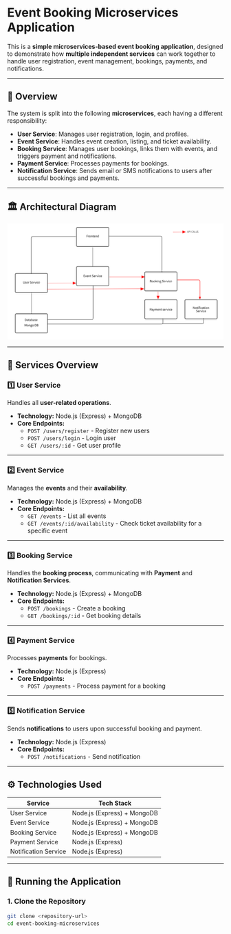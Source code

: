 # Event Booking Microservices Application

This is a **simple microservices-based event booking application**, designed to demonstrate how **multiple independent services** can work together to handle user registration, event management, bookings, payments, and notifications.

---

## 📖 Overview

The system is split into the following **microservices**, each having a different responsibility:

- **User Service**: Manages user registration, login, and profiles.
- **Event Service**: Handles event creation, listing, and ticket availability.
- **Booking Service**: Manages user bookings, links them with events, and triggers payment and notifications.
- **Payment Service**: Processes payments for bookings.
- **Notification Service**: Sends email or SMS notifications to users after successful bookings and payments.

---

## 🏛️ Architectural Diagram

![Architectural Diagram](image.png)

---

## 🔗 Services Overview

### 1️⃣ User Service

Handles all **user-related operations**.

- **Technology:** Node.js (Express) + MongoDB
- **Core Endpoints:**
  - `POST /users/register` - Register new users
  - `POST /users/login` - Login user
  - `GET /users/:id` - Get user profile

---

### 2️⃣ Event Service

Manages the **events** and their **availability**.

- **Technology:** Node.js (Express) + MongoDB
- **Core Endpoints:**
  - `GET /events` - List all events
  - `GET /events/:id/availability` - Check ticket availability for a specific event

---

### 3️⃣ Booking Service

Handles the **booking process**, communicating with **Payment** and **Notification Services**.

- **Technology:** Node.js (Express) + MongoDB
- **Core Endpoints:**
  - `POST /bookings` - Create a booking
  - `GET /bookings/:id` - Get booking details

---

### 4️⃣ Payment Service

Processes **payments** for bookings.

- **Technology:** Node.js (Express)
- **Core Endpoints:**
  - `POST /payments` - Process payment for a booking

---

### 5️⃣ Notification Service

Sends **notifications** to users upon successful booking and payment.

- **Technology:** Node.js (Express)
- **Core Endpoints:**
  - `POST /notifications` - Send notification

---

## ⚙️ Technologies Used

| Service              | Tech Stack                  |
| -------------------- | --------------------------- |
| User Service         | Node.js (Express) + MongoDB |
| Event Service        | Node.js (Express) + MongoDB |
| Booking Service      | Node.js (Express) + MongoDB |
| Payment Service      | Node.js (Express)           |
| Notification Service | Node.js (Express)           |

---

## 🚀 Running the Application

### 1. Clone the Repository

```bash
git clone <repository-url>
cd event-booking-microservices
```
